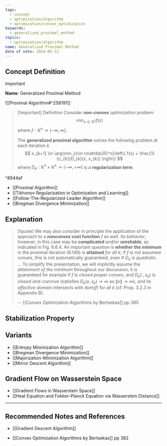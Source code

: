 ```yaml
---
tags:
  - concept
  - optimization/algorithm
  - optimization/convex_optimization
keywords:
  - generalized_proximal_method
topics:
  - optimization/algorithm
name: Generalized Proximal Method
date of note: 2024-05-12
---
```


## Concept Definition

>[!important]
>**Name**: Generalized Proximal Method

![[Proximal Algorithm#^258191]]

>[!important] Definition
>Consider **non-convex** *optimization* problem
>$$
>\min_{x \in \mathbb{R}^{n}} f(x)
>$$
>where $f: \mathbb{R}^{n} \to (-\infty, \infty]$.
>
>The **generalized proximal algorithm** solves the following problem at each iteration $k$
>$$
> x_{k+1} \in \arg\min_{x\in \mathbb{R}^n}\left\{ f(x) + \frac{1}{c_{k}}D_{k}(x, x_{k}) \right\} 
>$$
>where $D_{k}: \mathbb{R}^{n} \times \mathbb{R}^n \to (-\infty, +\infty]$ is a **regularization term**.

^8944af

- [[Proximal Algorithm]]
- [[Tikhonov Regularization in Optimization and Learning]]
- [[Follow-The-Regularized-Leader Algorithm]]
- [[Bregman Divergence Minimization]]

## Explanation

>[!quote]
>We may also consider in principle the application of the approach to a **nonconvex cost function** $f$ as well. Its *behavior*, however, in this case may be **complicated** and/or **unreliable**, as indicated in Fig. 6.6.4. An  important question is **whether the minimum** in the proximal iteration (6.148) is **attained** *for all* $k$; if $f$ is not assumed convex, this is not automatically guaranteed, even if $D_{k}$ is *quadratic*. ... To simplify the presentation, we will implicitly assume the *attainment of the minimum* throughout our discussion; it is guaranteed for example if $f$ is *closed proper convex*, and $D_{k}(\cdot, x_{k})$ is *closed and coercive* (satisfies $D_{k}(x,x_{k}) \to \infty$ as $\lVert x \rVert \to \infty$), and its *effective  domain* intersects with $\text{dom}(f)$ for all $k$ (cf. Prop. 3.2.3 in Appendix B).
>
>-- [[Convex Optimization Algorithms by Bertsekas]] pp 385


## Stabilization Property



## Variants

- [[Entropy Minimization Algorithm]]
- [[Bregman Divergence Minimization]]
- [[Majorization-Minimization Algorithm]]
- [[Mirror Descent Algorithm]]


## Gradient Flow on Wasserstein Space

- [[Gradient Flows in Wasserstein Space]]
- [[Heat Equation and Fokker–Planck Equation via Wasserstein Distance]]


-----------
##  Recommended Notes and References

- [[Gradient Descent Algorithm]]


- [[Convex Optimization Algorithms by Bertsekas]] pp 382